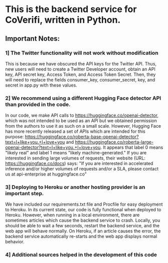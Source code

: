 # This is the backend service for CoVerifi, written in Python.
## Important Notes: 
### 1] The Twitter functionality will not work without modification
This is because we have obscured the API keys for the Twitter API. Thus, new users will need to create a Twitter Developer account, obtain an API key, API secret key, Access Token, and Access Token Secret. Then, they will need to replace the fields consumer_key, consumer_secret, key, and secret in app.py with these values.
### 2] We recommend using a different Hugging Face detector API than provided in the code.
In our code, we make API calls to https://huggingface.co/openai-detector, which was not intended to be used as an API but we obtained permission from the authors to use it as such on a small scale. However, Hugging Face has more recently released a set of APIs which are intended for this purpose: https://huggingface.co/roberta-base-openai-detector?text=I+like+you.+I+love+you and https://huggingface.co/roberta-large-openai-detector?text=I+like+you.+I+love+you. It appears that label 0 means "likely real" and label 1 means "likely machine-generated." If you are interested in sending large volumes of requests, their website (URL: https://huggingface.co/docs) says:
"If you are interested in accelerated inference and/or higher volumes of requests and/or a SLA, please contact us at api-enterprise at huggingface.co"
### 3] Deploying to Heroku or another hosting provider is an important step.
We have included our requirements.txt file and Procfile for easy deployment to Heroku. In its current state, our code is fully functional when deployed to Heroku. However, when running in a local environment, there are sometimes articles which cause the backend service to crash. Locally, you should be able to wait a few seconds, restart the backend service, and the web app will behave normally. On Heroku, if an article causes the error, the backend service automatically re-starts and the web app displays normal behavior.
### 4] Additional sources helped in the development of this code

